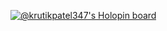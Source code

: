 [![@krutikpatel347's Holopin board](https://holopin.me/krutikpatel347)](https://holopin.io/@krutikpatel347)



